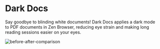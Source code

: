 # Dark Docs

Say goodbye to blinding white documents! Dark Docs applies a dark mode to PDF documents in Zen Browser, reducing eye strain and making long reading sessions easier on your eyes.

![before-after-comparison](https://github.com/user-attachments/assets/c69ff862-0c7a-4e4d-aa05-bb9704ff524f)
